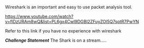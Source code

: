Wireshark is an important and easy to use packet analysis tool.

https://www.youtube.com/watch?v=flDzURAm8wQ&list=PL6gx4Cwl9DGBI2ZFuyZOl5Q7sptR7PwYN

Refer to this link if you have no experience with wireshark 

***Challenge Statement***
The Shark is on a stream.....
